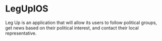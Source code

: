# LegUpIOS
Leg Up is an application that will allow its users to follow political groups, get news based on their political interest, and contact their local representative. 
